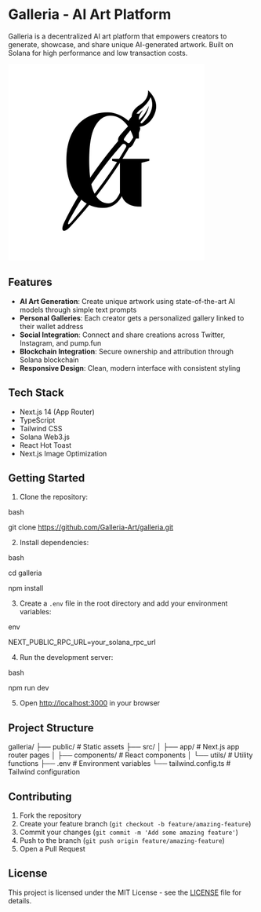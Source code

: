 # Galleria - AI Art Platform

Galleria is a decentralized AI art platform that empowers creators to generate, showcase, and share unique AI-generated artwork. Built on Solana for high performance and low transaction costs.

![Galleria Logo](public/Galleria.png)

## Features

- **AI Art Generation**: Create unique artwork using state-of-the-art AI models through simple text prompts
- **Personal Galleries**: Each creator gets a personalized gallery linked to their wallet address
- **Social Integration**: Connect and share creations across Twitter, Instagram, and pump.fun
- **Blockchain Integration**: Secure ownership and attribution through Solana blockchain
- **Responsive Design**: Clean, modern interface with consistent styling

## Tech Stack

- Next.js 14 (App Router)
- TypeScript
- Tailwind CSS
- Solana Web3.js
- React Hot Toast
- Next.js Image Optimization

## Getting Started

1. Clone the repository:

bash

git clone https://github.com/Galleria-Art/galleria.git

2. Install dependencies:

bash

cd galleria

npm install

3. Create a `.env` file in the root directory and add your environment variables:

env

NEXT_PUBLIC_RPC_URL=your_solana_rpc_url

4. Run the development server:

bash

npm run dev

5. Open [http://localhost:3000](http://localhost:3000) in your browser

## Project Structure

galleria/
├── public/ # Static assets
├── src/
│ ├── app/ # Next.js app router pages
│ ├── components/ # React components
│ └── utils/ # Utility functions
├── .env # Environment variables
└── tailwind.config.ts # Tailwind configuration


## Contributing

1. Fork the repository
2. Create your feature branch (`git checkout -b feature/amazing-feature`)
3. Commit your changes (`git commit -m 'Add some amazing feature'`)
4. Push to the branch (`git push origin feature/amazing-feature`)
5. Open a Pull Request

## License

This project is licensed under the MIT License - see the [LICENSE](LICENSE) file for details.